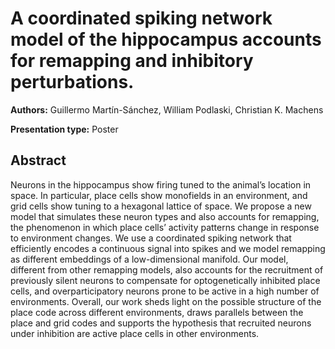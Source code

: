 
# A coordinated spiking network model of the hippocampus accounts for remapping and inhibitory perturbations.

**Authors:** Guillermo Martín-Sánchez, William Podlaski, Christian K. Machens

**Presentation type:** Poster

## Abstract

Neurons in the hippocampus show firing tuned to the animal’s location in space. In particular, place cells show monofields in an environment, and grid cells show tuning to a hexagonal lattice of space. We propose a new model that simulates these neuron types and also accounts for remapping, the phenomenon in which place cells’ activity patterns change in response to environment changes. We use a coordinated spiking network that efficiently encodes a continuous signal into spikes and we model remapping as different embeddings of a low-dimensional manifold. Our model, different from other remapping models, also accounts for the recruitment of previously silent neurons to compensate for optogenetically inhibited place cells, and overparticipatory neurons prone to be active in a high number of environments. Overall, our work sheds light on the possible structure of the place code across different environments, draws parallels between the place and grid codes and supports the hypothesis that recruited neurons under inhibition are active place cells in other environments.
